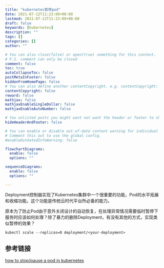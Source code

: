 ```yaml
---
title: "kubernetes暂停pod"
date: 2021-07-12T11:23:09+08:00
lastmod: 2021-07-12T11:23:09+08:00
draft: false
keywords: [kubernetes]
description: ""
tags: []
categories: []
author: ""

# You can also close(false) or open(true) something for this content.
# P.S. comment can only be closed
comment: false
toc: true
autoCollapseToc: false
postMetaInFooter: false
hiddenFromHomePage: false
# You can also define another contentCopyright. e.g. contentCopyright: "This is another copyright."
contentCopyright: false
reward: false
mathjax: false
mathjaxEnableSingleDollar: false
mathjaxEnableAutoNumber: false

# You unlisted posts you might want not want the header or footer to show
hideHeaderAndFooter: false

# You can enable or disable out-of-date content warning for individual post.
# Comment this out to use the global config.
#enableOutdatedInfoWarning: false

flowchartDiagrams:
  enable: false
  options: ""

sequenceDiagrams: 
  enable: false
  options: ""

---
```


Deployment控制器实现了Kubernetes集群中一个很重要的功能，Pod的水平拓展和收缩功能。这个功能是传统云时代平台所必备的能力。

原本为了防止Pod由于意外关闭设计的自动恢复，在处理异常情况需要临时暂停下服务时应该如何处理？除了暴力的删除Deployment，有没有其他的方式，实现类似暂停的效果？

```shell
kubectl scale --replicas=0 deployment/<your-deployment>
```

## 参考链接

[how to stop/pause a pod in kubernetes](https://stackoverflow.com/questions/54821044/how-to-stop-pause-a-pod-in-kubernetes)
